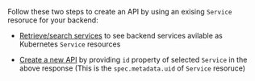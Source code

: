 Follow these two steps to create an API by using an exising `Service` resoruce for your backend:

- [Retrieve/search services](../../../catalogs/api-reference-runtime/#tag/Import-Export/operation/importAPI) to see backend services avilable as Kubernetes `Service` resources

- [Create a new API](../../../catalogs/api-reference-runtime/#tag/APIs/operation/getAllAPIs) by providing `id` property of selected `Service` in the above response (This is the `spec.metadata.uid` of `Service` resoruce)

